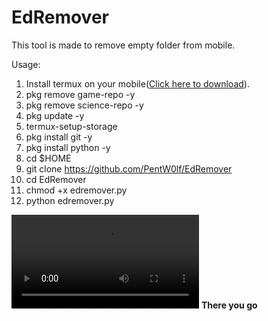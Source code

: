 # EdRemover
This tool is made to remove empty folder from mobile.

Usage: 

1) Install termux on your mobile(<a href = "https://play.google.com/store/apps/details?id=com.termux">Click here to download</a>).
2) pkg remove game-repo -y
3) pkg remove science-repo -y
4) pkg update -y
5) termux-setup-storage
6) pkg install git -y
7) pkg install python -y
8) cd $HOME
9) git clone https://github.com/PentW0lf/EdRemover
10) cd EdRemover
11) chmod +x edremover.py
12) python edremover.py

<video controls>
<source src = "usage.mp4" type= "video/mp4">
</video>
<b> There you go </b>
